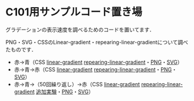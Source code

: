 # C101用サンプルコード置き場

グラデーションの表示速度を調べるためのコードを置いてます．

PNG・SVG・CSSのLinear-gradient・repearing-linear-gradientについて調べたものです．

* 赤→青（CSS [linear-gradient](/gradient_1_css_1.html) [repearing-linear-gradient](/gradient_1_css_2.html)・[PNG](/gradient_1_png.html)・[SVG](/gradient_1_svg.html)）
* 赤→青→赤（CSS [linear-gradient](/gradient_2_css_1.html) [repearing-linear-gradient](/gradient_2_css_2.html)・[PNG](/gradient_2_png.html)・[SVG](/gradient_2_svg.html)）
* 赤→青→（50回繰り返し）→赤（CSS [linear-gradient](/gradient_3_css_1.html) [repearing-linear-gradient](/gradient_3_css_2.html) [追加実験](/gradient_3_css_3.html)・[PNG](/gradient_3_png.html)・[SVG](/gradient_3_svg.html)）